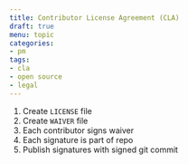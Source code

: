 ```yaml
---
title: Contributor License Agreement (CLA)
draft: true
menu: topic
categories:
- pm
tags:
- cla
- open source
- legal
---
```


1. Create `LICENSE` file
2. Create `WAIVER` file
3. Each contributor signs waiver
4. Each signature is part of repo
5. Publish signatures with signed git commit
